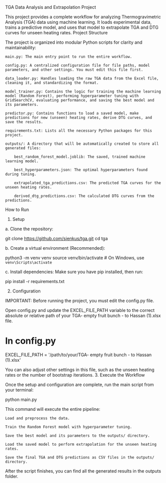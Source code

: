 TGA Data Analysis and Extrapolation Project

This project provides a complete workflow for analyzing Thermogravimetric Analysis (TGA) data using machine learning. It loads experimental data, trains a predictive model, and uses that model to extrapolate TGA and DTG curves for unseen heating rates.
Project Structure

The project is organized into modular Python scripts for clarity and maintainability:

    main.py: The main entry point to run the entire workflow.

    config.py: A centralized configuration file for file paths, model parameters, and other settings. You must edit this file first.

    data_loader.py: Handles loading the raw TGA data from the Excel file, cleaning it, and standardizing the format.

    model_trainer.py: Contains the logic for training the machine learning model (Random Forest), performing hyperparameter tuning with GridSearchCV, evaluating performance, and saving the best model and its parameters.

    predictor.py: Contains functions to load a saved model, make predictions for new (unseen) heating rates, derive DTG curves, and save the results.

    requirements.txt: Lists all the necessary Python packages for this project.

    outputs/: A directory that will be automatically created to store all generated files:

        best_random_forest_model.joblib: The saved, trained machine learning model.

        best_hyperparameters.json: The optimal hyperparameters found during tuning.

        extrapolated_tga_predictions.csv: The predicted TGA curves for the unseen heating rates.

        derived_dtg_predictions.csv: The calculated DTG curves from the predictions.

How to Run
1. Setup

a. Clone the repository:

git clone https://github.com/sienkus/tga.git
cd tga

b. Create a virtual environment (Recommended):

python3 -m venv venv
source venv/bin/activate  # On Windows, use `venv\Scripts\activate`

c. Install dependencies:
Make sure you have pip installed, then run:

pip install -r requirements.txt

2. Configuration

IMPORTANT: Before running the project, you must edit the config.py file.

Open config.py and update the EXCEL_FILE_PATH variable to the correct absolute or relative path of your TGA- empty fruit bunch - to Hassan (1).xlsx file.

# In config.py
EXCEL_FILE_PATH = '/path/to/your/TGA- empty fruit bunch - to Hassan (1).xlsx'

You can also adjust other settings in this file, such as the unseen heating rates or the number of bootstrap iterations.
3. Execute the Workflow

Once the setup and configuration are complete, run the main script from your terminal:

python main.py

This command will execute the entire pipeline:

    Load and preprocess the data.

    Train the Random Forest model with hyperparameter tuning.

    Save the best model and its parameters to the outputs/ directory.

    Load the saved model to perform extrapolation for the unseen heating rates.

    Save the final TGA and DTG predictions as CSV files in the outputs/ directory.

After the script finishes, you can find all the generated results in the outputs folder.
